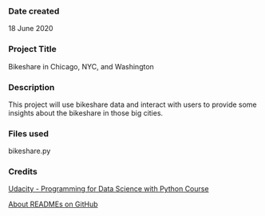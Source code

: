 ### Date created
18 June 2020

### Project Title
Bikeshare in Chicago, NYC, and Washington

### Description
This project will use bikeshare data and interact with users to provide some insights about the bikeshare in those big cities.

### Files used
bikeshare.py

### Credits
[Udacity - Programming for Data Science with Python Course](https://www.udacity.com/course/programming-for-data-science-nanodegree--nd104)

[About READMEs on GitHub](https://help.github.com/en/github/creating-cloning-and-archiving-repositories/about-readmes)
